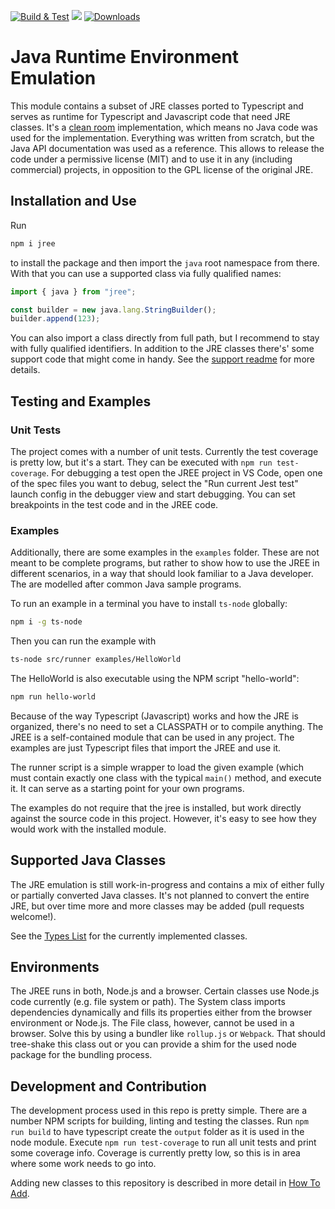 [![Build & Test](https://github.com/mike-lischke/jree/actions/workflows/nodejs.yml/badge.svg?branch=master)](https://github.com/mike-lischke/jree/actions/workflows/nodejs.yml) [![](https://img.shields.io/badge/java-11-4c7e9f.svg)](http://java.oracle.com) [![Downloads](https://img.shields.io/npm/dw/jree?color=blue)](https://www.npmjs.com/package/jree)

# Java Runtime Environment Emulation

This module contains a subset of JRE classes ported to Typescript and serves as runtime for Typescript and Javascript code that need JRE classes. It's a [clean room](https://en.wikipedia.org/wiki/Clean_room_design) implementation, which means no Java code was used for the implementation. Everything was written from scratch, but the Java API documentation was used as a reference. This allows to release the code under a permissive license (MIT) and to use it in any (including commercial) projects, in opposition to the GPL license of the original JRE.

## Installation and Use

Run

```bash
npm i jree
```

to install the package and then import the `java` root namespace from there. With that you can use a supported class via fully qualified names:

```typescript
import { java } from "jree";

const builder = new java.lang.StringBuilder();
builder.append(123);
```

You can also import a class directly from full path, but I recommend to stay with fully qualified identifiers. In addition to the JRE classes there's' some support code that might come in handy. See the [support readme](doc/support.md) for more details.

## Testing and Examples

### Unit Tests

The project comes with a number of unit tests. Currently the test coverage is pretty low, but it's a start. They can be executed with `npm run test-coverage`. For debugging a test open the JREE project in VS Code, open one of the spec files you want to debug, select the "Run current Jest test" launch config in the debugger view and start debugging. You can set breakpoints in the test code and in the JREE code.

### Examples

Additionally, there are some examples in the `examples` folder. These are not meant to be complete programs, but rather to show how to use the JREE in different scenarios, in a way that should look familiar to a Java developer. The are modelled after common Java sample programs.

To run an example in a terminal you have to install `ts-node` globally:

```bash
npm i -g ts-node
```

Then you can run the example with

```bash
ts-node src/runner examples/HelloWorld
```

The HelloWorld is also executable using the NPM script "hello-world":

```bash
npm run hello-world
```

Because of the way Typescript (Javascript) works and how the JRE is organized, there's no need to set a CLASSPATH or to compile anything. The JREE is a self-contained module that can be used in any project. The examples are just Typescript files that import the JREE and use it.

The runner script is a simple wrapper to load the given example (which must contain exactly one class with the typical `main()` method, and execute it. It can serve as a starting point for your own programs.

The examples do not require that the jree is installed, but work directly against the source code in this project. However, it's easy to see how they would work with the installed module.

## Supported Java Classes

The JRE emulation is still work-in-progress and contains a mix of either fully or partially converted Java classes. It's not planned to convert the entire JRE, but over time more and more classes may be added (pull requests welcome!).

See the [Types List](doc/jre.md) for the currently implemented classes.

## Environments

The JREE runs in both, Node.js and a browser. Certain classes use Node.js code currently (e.g. file system or path). The System class imports dependencies dynamically and fills its properties either from the browser environment or Node.js. The File class, however, cannot be used in a browser. Solve this by using a bundler like `rollup.js` or `Webpack`. That should tree-shake this class out or you can provide a shim for the used node package for the bundling process.

## Development and Contribution

The development process used in this repo is pretty simple. There are a number NPM scripts for building, linting and testing the classes. Run `npm run build` to have typescript create the `output` folder as it is used in the node module. Execute `npm run test-coverage` to run all unit tests and print some coverage info. Coverage is currently pretty low, so this is in area where some work needs to go into.

Adding new classes to this repository is described in more detail in [How To Add](doc/how-to-add.md).
